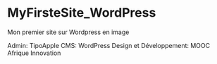 # MyFirsteSite_WordPress
Mon premier site sur Wordpress en image

Admin: TipoApple
CMS: WordPress
Design et Développement: MOOC Afrique Innovation
